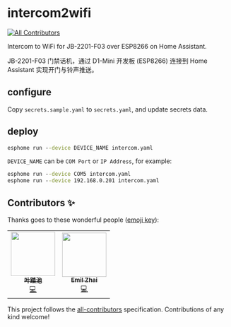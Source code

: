 # intercom2wifi
<!-- ALL-CONTRIBUTORS-BADGE:START - Do not remove or modify this section -->
[![All Contributors](https://img.shields.io/badge/all_contributors-2-orange.svg?style=flat-square)](#contributors-)
<!-- ALL-CONTRIBUTORS-BADGE:END -->

Intercom to WiFi for JB-2201-F03 over ESP8266 on Home Assistant.

JB-2201-F03 门禁话机，通过 D1-Mini 开发板 (ESP8266) 连接到 Home Assistant 实现开门与铃声推送。

## configure

Copy `secrets.sample.yaml` to `secrets.yaml`, and update secrets data.

## deploy

```bat
esphome run --device DEVICE_NAME intercom.yaml
```

`DEVICE_NAME` can be `COM Port` or `IP Address`, for example:

```bat
esphome run --device COM5 intercom.yaml
esphome run --device 192.168.0.201 intercom.yaml
```

## Contributors ✨

Thanks goes to these wonderful people ([emoji key](https://allcontributors.org/docs/en/emoji-key)):

<!-- ALL-CONTRIBUTORS-LIST:START - Do not remove or modify this section -->
<!-- prettier-ignore-start -->
<!-- markdownlint-disable -->
<table>
  <tr>
    <td align="center"><a href="http://haoc.wang"><img src="https://avatars.githubusercontent.com/u/16266909?v=4?s=100" width="100px;" alt=""/><br /><sub><b>叶踏池</b></sub></a><br /><a href="https://github.com/tinymins/intercom2wifi.esp/commits?author=whc2001" title="Code">💻</a></td>
    <td align="center"><a href="https://zhaiyiming.com/"><img src="https://avatars.githubusercontent.com/u/1808990?v=4?s=100" width="100px;" alt=""/><br /><sub><b>Emil Zhai</b></sub></a><br /><a href="https://github.com/tinymins/intercom2wifi.esp/commits?author=tinymins" title="Code">💻</a></td>
  </tr>
</table>

<!-- markdownlint-restore -->
<!-- prettier-ignore-end -->

<!-- ALL-CONTRIBUTORS-LIST:END -->

This project follows the [all-contributors](https://github.com/all-contributors/all-contributors) specification. Contributions of any kind welcome!